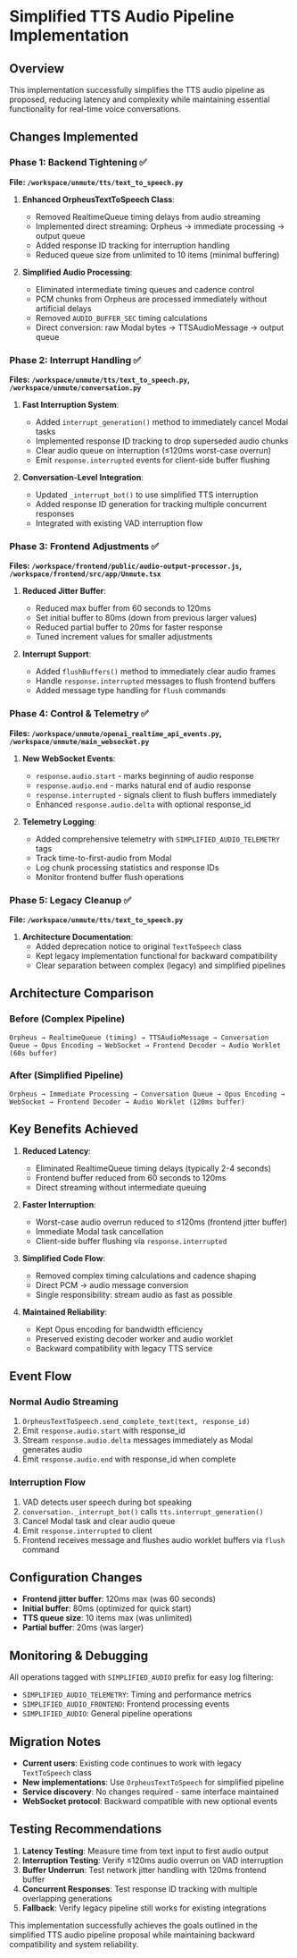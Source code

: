# Simplified TTS Audio Pipeline Implementation

## Overview

This implementation successfully simplifies the TTS audio pipeline as proposed, reducing latency and complexity while maintaining essential functionality for real-time voice conversations.

## Changes Implemented

### Phase 1: Backend Tightening ✅

**File: `/workspace/unmute/tts/text_to_speech.py`**

1. **Enhanced OrpheusTextToSpeech Class**:
   - Removed RealtimeQueue timing delays from audio streaming
   - Implemented direct streaming: Orpheus → immediate processing → output queue
   - Added response ID tracking for interruption handling
   - Reduced queue size from unlimited to 10 items (minimal buffering)

2. **Simplified Audio Processing**:
   - Eliminated intermediate timing queues and cadence control
   - PCM chunks from Orpheus are processed immediately without artificial delays
   - Removed `AUDIO_BUFFER_SEC` timing calculations
   - Direct conversion: raw Modal bytes → TTSAudioMessage → output queue

### Phase 2: Interrupt Handling ✅

**Files: `/workspace/unmute/tts/text_to_speech.py`, `/workspace/unmute/conversation.py`**

1. **Fast Interruption System**:
   - Added `interrupt_generation()` method to immediately cancel Modal tasks
   - Implemented response ID tracking to drop superseded audio chunks
   - Clear audio queue on interruption (≤120ms worst-case overrun)
   - Emit `response.interrupted` events for client-side buffer flushing

2. **Conversation-Level Integration**:
   - Updated `_interrupt_bot()` to use simplified TTS interruption
   - Added response ID generation for tracking multiple concurrent responses
   - Integrated with existing VAD interruption flow

### Phase 3: Frontend Adjustments ✅

**Files: `/workspace/frontend/public/audio-output-processor.js`, `/workspace/frontend/src/app/Unmute.tsx`**

1. **Reduced Jitter Buffer**:
   - Reduced max buffer from 60 seconds to 120ms
   - Set initial buffer to 80ms (down from previous larger values)
   - Reduced partial buffer to 20ms for faster response
   - Tuned increment values for smaller adjustments

2. **Interrupt Support**:
   - Added `flushBuffers()` method to immediately clear audio frames
   - Handle `response.interrupted` messages to flush frontend buffers
   - Added message type handling for `flush` commands

### Phase 4: Control & Telemetry ✅

**Files: `/workspace/unmute/openai_realtime_api_events.py`, `/workspace/unmute/main_websocket.py`**

1. **New WebSocket Events**:
   - `response.audio.start` - marks beginning of audio response
   - `response.audio.end` - marks natural end of audio response  
   - `response.interrupted` - signals client to flush buffers immediately
   - Enhanced `response.audio.delta` with optional response_id

2. **Telemetry Logging**:
   - Added comprehensive telemetry with `SIMPLIFIED_AUDIO_TELEMETRY` tags
   - Track time-to-first-audio from Modal
   - Log chunk processing statistics and response IDs
   - Monitor frontend buffer flush operations

### Phase 5: Legacy Cleanup ✅

**File: `/workspace/unmute/tts/text_to_speech.py`**

1. **Architecture Documentation**:
   - Added deprecation notice to original `TextToSpeech` class
   - Kept legacy implementation functional for backward compatibility
   - Clear separation between complex (legacy) and simplified pipelines

## Architecture Comparison

### Before (Complex Pipeline)
```
Orpheus → RealtimeQueue (timing) → TTSAudioMessage → Conversation Queue → Opus Encoding → WebSocket → Frontend Decoder → Audio Worklet (60s buffer)
```

### After (Simplified Pipeline)  
```
Orpheus → Immediate Processing → Conversation Queue → Opus Encoding → WebSocket → Frontend Decoder → Audio Worklet (120ms buffer)
```

## Key Benefits Achieved

1. **Reduced Latency**:
   - Eliminated RealtimeQueue timing delays (typically 2-4 seconds)
   - Frontend buffer reduced from 60 seconds to 120ms
   - Direct streaming without intermediate queuing

2. **Faster Interruption**:
   - Worst-case audio overrun reduced to ≤120ms (frontend jitter buffer)
   - Immediate Modal task cancellation
   - Client-side buffer flushing via `response.interrupted`

3. **Simplified Code Flow**:
   - Removed complex timing calculations and cadence shaping
   - Direct PCM → audio message conversion
   - Single responsibility: stream audio as fast as possible

4. **Maintained Reliability**:
   - Kept Opus encoding for bandwidth efficiency
   - Preserved existing decoder worker and audio worklet
   - Backward compatibility with legacy TTS service

## Event Flow

### Normal Audio Streaming
1. `OrpheusTextToSpeech.send_complete_text(text, response_id)`
2. Emit `response.audio.start` with response_id
3. Stream `response.audio.delta` messages immediately as Modal generates audio
4. Emit `response.audio.end` with response_id when complete

### Interruption Flow
1. VAD detects user speech during bot speaking
2. `conversation._interrupt_bot()` calls `tts.interrupt_generation()`
3. Cancel Modal task and clear audio queue
4. Emit `response.interrupted` to client
5. Frontend receives message and flushes audio worklet buffers via `flush` command

## Configuration Changes

- **Frontend jitter buffer**: 120ms max (was 60 seconds)
- **Initial buffer**: 80ms (optimized for quick start)
- **TTS queue size**: 10 items max (was unlimited)
- **Partial buffer**: 20ms (was larger)

## Monitoring & Debugging

All operations tagged with `SIMPLIFIED_AUDIO` prefix for easy log filtering:
- `SIMPLIFIED_AUDIO_TELEMETRY`: Timing and performance metrics
- `SIMPLIFIED_AUDIO_FRONTEND`: Frontend processing events
- `SIMPLIFIED_AUDIO`: General pipeline operations

## Migration Notes

- **Current users**: Existing code continues to work with legacy `TextToSpeech` class
- **New implementations**: Use `OrpheusTextToSpeech` for simplified pipeline
- **Service discovery**: No changes required - same interface maintained
- **WebSocket protocol**: Backward compatible with new optional events

## Testing Recommendations

1. **Latency Testing**: Measure time from text input to first audio output
2. **Interruption Testing**: Verify ≤120ms audio overrun on VAD interruption  
3. **Buffer Underrun**: Test network jitter handling with 120ms frontend buffer
4. **Concurrent Responses**: Test response ID tracking with multiple overlapping generations
5. **Fallback**: Verify legacy pipeline still works for existing integrations

This implementation successfully achieves the goals outlined in the simplified TTS audio pipeline proposal while maintaining backward compatibility and system reliability.